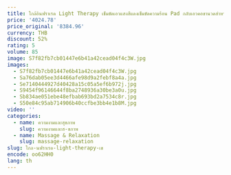 ```yaml
---
title: ใกล้อินฟราเรด Light Therapy เข็มขัดเอวแสงสีแดงเข็มขัดความร้อน Pad กลับเอวคอขานวดสําหรับ Full Body Pain Relief
price: '4024.78'
price_original: '8384.96'
currency: THB
discount: 52%
rating: 5
volume: 85
image: S7f82fb7cb01447e6b41a42cead04f4c3W.jpg
images:
  - S7f82fb7cb01447e6b41a42cead04f4c3W.jpg
  - Sa76dab05ee3d4466afe98d9a2febf8a4a.jpg
  - Se7140444927d40428a15c05a5ef6b972j.jpg
  - S9454f96146644f8ba2748936a30be3a0u.jpg
  - Sb834ae051ebe48efbab693bd2a7534c8r.jpg
  - S50e84c95ab714906b40ccfbe3bb4e1b8M.jpg
video: ''
categories:
  - name: ความงามและสุขภาพ
    slug: ความงามและส-ขภาพ
  - name: Massage & Relaxation
    slug: massage-relaxation
slug: ใกล-นฟราเรด-light-therapy-เข
encode: oo62HH0
lang: th
---
```

  